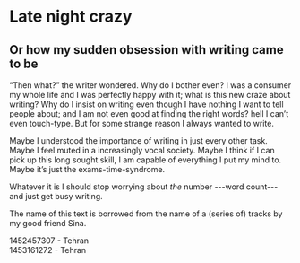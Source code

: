 ﻿# Late night crazy
## Or how my sudden obsession with writing came to be

“Then what?” the writer wondered. Why do I bother even? I was a consumer my whole life and I was perfectly happy with it; what is this new craze about writing? Why do I insist on writing even though I have nothing I want to tell people about; and I am not even good at finding the right words? hell I can’t even touch-type. But for some strange reason I always wanted to write.

Maybe I understood the importance of writing in just every other task. Maybe I feel muted in a increasingly vocal society. Maybe I think if I can pick up this long sought skill, I am capable of everything I put my mind to. Maybe it’s just the exams-time-syndrome.

Whatever it is I should stop worrying about _the_ number ---word count--- and just get busy writing.

The name of this text is borrowed from the name of a (series of) tracks by my good friend Sina.

1452457307 - Tehran  
1453161272 - Tehran  
